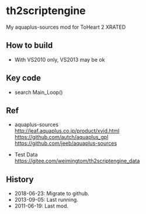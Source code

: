 # th2scriptengine
My aquaplus-sources mod for ToHeart 2 XRATED

## How to build  
* With VS2010 only, VS2013 may be ok  

## Key code  
* search Main_Loop()  

## Ref  
* aquaplus-sources  
http://leaf.aquaplus.co.jp/product/xvid.html  
https://github.com/autch/aquaplus_gpl  
https://github.com/jeeb/aquaplus-sources  

* Test Data  
https://gitee.com/weimingtom/th2scriptengine_data  

## History  
* 2018-06-23: Migrate to github.    
* 2013-09-05: Last running.    
* 2011-06-19: Last mod.  
